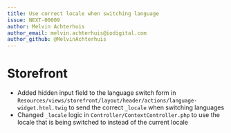 ```yaml
---
title: Use correct locale when switching language
issue: NEXT-00009
author: Melvin Achterhuis
author_email: melvin.achterhuis@iodigital.com
author_github: @MelvinAchterhuis
---
```

# Storefront
* Added hidden input field to the language switch form in `Resources/views/storefront/layout/header/actions/language-widget.html.twig` to send the correct `_locale` when switching languages
* Changed `_locale` logic in `Controller/ContextController.php` to use the locale that is being switched to instead of the current locale
